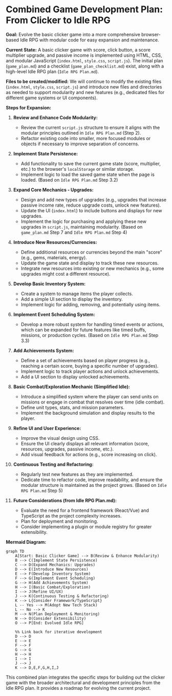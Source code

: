 # Combined Game Development Plan: From Clicker to Idle RPG

**Goal:** Evolve the basic clicker game into a more comprehensive browser-based Idle RPG with modular code for easy expansion and maintenance.

**Current State:** A basic clicker game with score, click button, a score multiplier upgrade, and passive income is implemented using HTML, CSS, and modular JavaScript (`index.html`, `style.css`, `script.js`). The initial plan (`game_plan.md`) and a checklist (`game_plan_checklist.md`) exist, along with a high-level Idle RPG plan (`Idle RPG Plan.md`).

**Files to be created/modified:** We will continue to modify the existing files (`index.html`, `style.css`, `script.js`) and introduce new files and directories as needed to support modularity and new features (e.g., dedicated files for different game systems or UI components).

**Steps for Expansion:**

1. **Review and Enhance Code Modularity:**
    * Review the current `script.js` structure to ensure it aligns with the modular principles outlined in `Idle RPG Plan.md` (Step 2).
    * Refactor existing code into smaller, more focused modules or objects if necessary to improve separation of concerns.

2. **Implement State Persistence:**
    * Add functionality to save the current game state (score, multiplier, etc.) to the browser's `localStorage` or similar storage.
    * Implement logic to load the saved game state when the page is loaded. (Based on `Idle RPG Plan.md` Step 3.2)

3. **Expand Core Mechanics - Upgrades:**
    * Design and add new types of upgrades (e.g., upgrades that increase passive income rate, reduce upgrade costs, unlock new features).
    * Update the UI (`index.html`) to include buttons and displays for new upgrades.
    * Implement the logic for purchasing and applying these new upgrades in `script.js`, maintaining modularity. (Based on `game_plan.md` Step 7 and `Idle RPG Plan.md` Step 4)

4. **Introduce New Resources/Currencies:**
    * Define additional resources or currencies beyond the main "score" (e.g., gems, materials, energy).
    * Update the game state and display to track these new resources.
    * Integrate new resources into existing or new mechanics (e.g., some upgrades might cost a different resource).

5. **Develop Basic Inventory System:**
    * Create a system to manage items the player collects.
    * Add a simple UI section to display the inventory.
    * Implement logic for adding, removing, and potentially using items.

6. **Implement Event Scheduling System:**
    * Develop a more robust system for handling timed events or actions, which can be expanded for future features like timed buffs, missions, or production cycles. (Based on `Idle RPG Plan.md` Step 3.3)

7. **Add Achievements System:**
    * Define a set of achievements based on player progress (e.g., reaching a certain score, buying a specific number of upgrades).
    * Implement logic to track player actions and unlock achievements.
    * Add a UI section to display unlocked achievements.

8. **Basic Combat/Exploration Mechanic (Simplified Idle):**
    * Introduce a simplified system where the player can send units on missions or engage in combat that resolves over time (idle combat).
    * Define unit types, stats, and mission parameters.
    * Implement the background simulation and display results to the player.

9. **Refine UI and User Experience:**
    * Improve the visual design using CSS.
    * Ensure the UI clearly displays all relevant information (score, resources, upgrades, passive income, etc.).
    * Add visual feedback for actions (e.g., score increasing on click).

10. **Continuous Testing and Refactoring:**
    * Regularly test new features as they are implemented.
    * Dedicate time to refactor code, improve readability, and ensure the modular structure is maintained as the project grows. (Based on `Idle RPG Plan.md` Step 5)

11. **Future Considerations (from Idle RPG Plan.md):**
    * Evaluate the need for a frontend framework (React/Vue) and TypeScript as the project complexity increases.
    * Plan for deployment and monitoring.
    * Consider implementing a plugin or module registry for greater extensibility.

**Mermaid Diagram:**

```mermaid
graph TD
    A[Start: Basic Clicker Game] --> B(Review & Enhance Modularity)
    B --> C(Implement State Persistence)
    C --> D(Expand Mechanics: Upgrades)
    D --> E(Introduce New Resources)
    E --> F(Develop Inventory System)
    F --> G(Implement Event Scheduling)
    G --> H(Add Achievements System)
    H --> I(Basic Combat/Exploration)
    I --> J(Refine UI/UX)
    J --> K(Continuous Testing & Refactoring)
    K --> L{Consider Framework/TypeScript}
    L -- Yes --> M(Adopt New Tech Stack)
    L -- No --> K
    M --> N(Plan Deployment & Monitoring)
    N --> O(Consider Extensibility)
    O --> P[End: Evolved Idle RPG]

    %% Link back for iterative development
    D --> D
    E --> E
    F --> F
    G --> G
    H --> H
    I --> I
    J --> J
    K --> D,E,F,G,H,I,J
```

This combined plan integrates the specific steps for building out the clicker game with the broader architectural and development principles from the Idle RPG plan. It provides a roadmap for evolving the current project.
